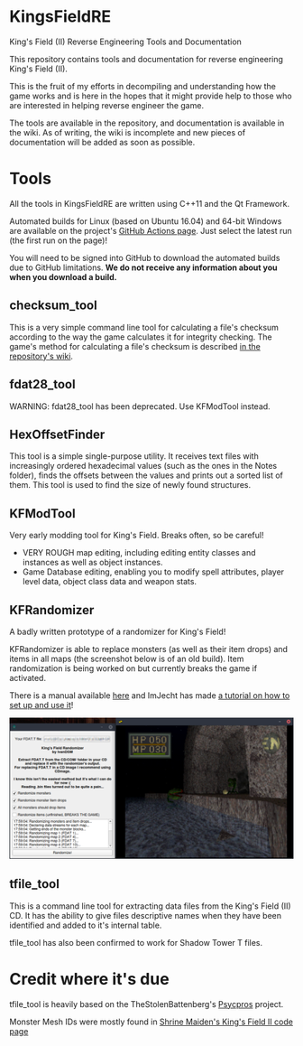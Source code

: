# KingsFieldRE
King's Field (II) Reverse Engineering Tools and Documentation

This repository contains tools and documentation for reverse engineering King's Field (II).

This is the fruit of my efforts in decompiling and understanding how the game works and is here in the hopes that it might provide help to those who are interested in helping reverse engineer the game.

The tools are available in the repository, and documentation is available in the wiki. As of writing, the wiki is incomplete and new pieces of documentation will be added as soon as possible.

# Tools

All the tools in KingsFieldRE are written using C++11 and the Qt Framework.

Automated builds for Linux (based on Ubuntu 16.04) and 64-bit Windows are available on the project's [GitHub Actions page](https://github.com/IvanDSM/KingsFieldRE/actions). Just select the latest run (the first run on the page)! 

You will need to be signed into GitHub to download the automated builds due to GitHub limitations. **We do not receive any information about you when you download a build.**

## checksum_tool
This is a very simple command line tool for calculating a file's checksum according to the way the game calculates it for integrity checking. The game's method for calculating a file's checksum is described [in the repository's wiki](https://github.com/IvanDSM/KingsFieldRE/wiki/File-Checksum-Algorithm).

## fdat28_tool
WARNING: fdat28_tool has been deprecated. Use KFModTool instead.

## HexOffsetFinder
This tool is a simple single-purpose utility. It receives text files with increasingly ordered hexadecimal values (such as the ones in the Notes folder), finds the offsets between the values and prints out a sorted list of them. This tool is used to find the size of newly found structures.

## KFModTool
Very early modding tool for King's Field. Breaks often, so be careful!

* VERY ROUGH map editing, including editing entity classes and instances as well as object instances.
* Game Database editing, enabling you to modify spell attributes, player level data, object class data and weapon stats.

## KFRandomizer
A badly written prototype of a randomizer for King's Field!

KFRandomizer is able to replace monsters (as well as their item drops) and items in all maps (the screenshot below is of an old build). Item randomization is being worked on but currently breaks the game if activated.

There is a manual available [here](https://github.com/IvanDSM/KingsFieldRE/blob/master/Tools/KFRandomizer/README.md) and ImJecht has made [a tutorial on how to set up and use it](https://youtu.be/VHVXxpg4R5I)!

![KFRandomizer screenshot](wiki/kfrandomizer.png)

## tfile_tool
This is a command line tool for extracting data files from the King's Field (II) CD. It has the ability to give files descriptive names when they have been identified and added to it's internal table.

tfile_tool has also been confirmed to work for Shadow Tower T files.

# Credit where it's due
tfile_tool is heavily based on the TheStolenBattenberg's [Psycpros](https://github.com/TheStolenBattenberg/Psycpros) project.

Monster Mesh IDs were mostly found in [Shrine Maiden's King's Field II code page](http://mikosans.web.fc2.com/code/kings-field-2.html)
